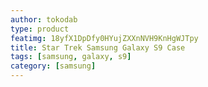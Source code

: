 ```yaml
---
author: tokodab
type: product
featimg: 18yfX1DpDfy0HYujZXXnNVH9KnHgWJTpy
title: Star Trek Samsung Galaxy S9 Case
tags: [samsung, galaxy, s9]
category: [samsung]
---
```

